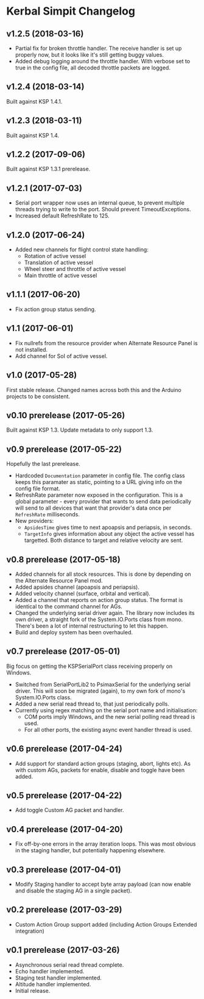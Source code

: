 # Kerbal Simpit Changelog

## v1.2.5 (2018-03-16)

* Partial fix for broken throttle handler. The receive handler is
  set up properly now, but it looks like it's still getting buggy
  values.
* Added debug logging around the throttle handler. With verbose
  set to true in the config file, all decoded throttle packets
  are logged.

## v1.2.4 (2018-03-14)

Built against KSP 1.4.1.

## v1.2.3 (2018-03-11)

Built against KSP 1.4.

## v1.2.2 (2017-09-06)

Built against KSP 1.3.1 prerelease.

## v1.2.1 (2017-07-03)

* Serial port wrapper now uses an internal queue, to prevent multiple
  threads trying to write to the port. Should prevent TimeoutExceptions.
* Increased default RefreshRate to 125.

## v1.2.0 (2017-06-24)

* Added new channels for flight control state handling:
  * Rotation of active vessel
  * Translation of active vessel
  * Wheel steer and throttle of active vessel
  * Main throttle of active vessel

## v1.1.1 (2017-06-20)

* Fix action group status sending.

## v1.1 (2017-06-01)

* Fix nullrefs from the resource provider when Alternate Resource Panel
  is not installed.
* Add channel for SoI of active vessel.

## v1.0 (2017-05-28)

First stable release. Changed names across both this and the Arduino
projects to be consistent.

## v0.10 prerelease (2017-05-26)

Built against KSP 1.3. Update metadata to only support 1.3.

## v0.9 prerelease (2017-05-22)

Hopefully the last prerelease.

* Hardcoded `Documentation` parameter in config file. The config class
  keeps this paramater as static, pointing to a URL giving info on the
  config file format.
* RefreshRate parameter now exposed in the configuration. This is a
  global parameter - every provider that wants to send data
  periodically will send to all devices that want that provider's
  data once per `RefreshRate` milliseconds.
* New providers:
  * `ApsidesTime` gives time to next apoapsis and periapsis, in seconds.
  * `TargetInfo` gives information about any object the active vessel has
    targetted. Both distance to target and relative velocity are sent.

## v0.8 prerelease (2017-05-18)

* Added channels for all stock resources. This is done by depending on the
Alternate Resource Panel mod.
* Added apsides channel (apoapsis and periapsis).
* Added velocity channel (surface, orbital and vertical).
* Added a channel that reports on action group status. The format is identical
to the command channel for AGs.
* Changed the underlying serial driver again. The library now includes its
own driver, a straight fork of the System.IO.Ports class from mono. There's
been a lot of internal restructuring to let this happen.
* Build and deploy system has been overhauled.

## v0.7 prerelease (2017-05-01)

Big focus on getting the KSPSerialPort class receiving properly on Windows.

* Switched from SerialPortLib2 to PsimaxSerial for the underlying serial
driver. This will soon be migrated (again), to my own fork of mono's
System.IO.Ports class.
* Added a new serial read thread to, that just periodically polls.
* Currently using regex matching on the serial port name and initialisation:
  * COM ports imply Windows, and the new serial polling read thread is used.
  * For all other ports, the existing async event handler thread is used.

## v0.6 prerelease (2017-04-24)

* Add support for standard action groups (staging, abort, lights etc). As
with custom AGs, packets for enable, disable and toggle have been added.

## v0.5 prerelease (2017-04-22)

* Add toggle Custom AG packet and handler.

## v0.4 prerelease (2017-04-20)

* Fix off-by-one errors in the array iteration loops. This was most
obvious in the staging handler, but potentially happening elsewhere.

## v0.3 prerelease (2017-04-01)

* Modify Staging handler to accept byte array payload (can now enable and
disable the staging AG in a single packet).

## v0.2 prerelease (2017-03-29)

* Custom Action Group support added (including Action Groups Extended
integration)

## v0.1 prerelease (2017-03-26)

* Asynchronous serial read thread complete.
* Echo handler implemented.
* Staging test handler implemented.
* Altitude handler implemented.
* Initial release.
